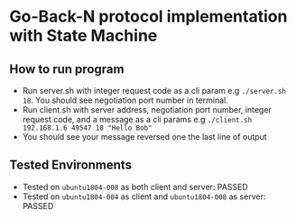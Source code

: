 # Go-Back-N protocol implementation with State Machine

## How to run program
- Run server.sh with integer request code as a cli param e.g `./server.sh 18`. You should see negotiation port number in terminal.
- Run client.sh with server address, negotiation port number, integer request code, and a message as a cli params e.g `./client.sh 192.168.1.6 49547 18 "Hello Bob"`
- You should see your message reversed one the last line of output

## Tested Environments
-  Tested on `ubuntu1804-008` as both client and server: PASSED
-  Tested on `ubuntu1804-004` as client and `ubuntu1804-008` as server: PASSED